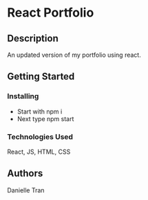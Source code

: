 # React Portfolio

## Description

An updated version of my portfolio using react.

## Getting Started

### Installing

* Start with npm i
* Next type npm start

### Technologies Used
React, JS, HTML, CSS

## Authors

Danielle Tran
